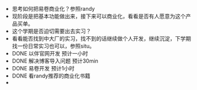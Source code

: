 - 思考如何把易卷商业化？参照randy
- 现阶段是把基本功能做出来，接下来可以商业化，看看是否有人愿意为这个产品买单。
- 这个学期是否迫切需要出去实习？
- 看看能否找到中大厂的实习，找不到的话继续做个人开发，继续沉淀，下学期找一份日常实习也可以，参照situ。
- DONE  以伴官网开发 预计一小时
- DONE  解决博客导入问题 预计30min
- DONE  易卷开发 预计1小时
- DONE  看randy推荐的商业化书籍
-